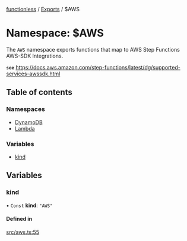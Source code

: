 [functionless](../README.md) / [Exports](../modules.md) / $AWS

# Namespace: $AWS

The `AWS` namespace exports functions that map to AWS Step Functions AWS-SDK Integrations.

**`see`** https://docs.aws.amazon.com/step-functions/latest/dg/supported-services-awssdk.html

## Table of contents

### Namespaces

- [DynamoDB](AWS.DynamoDB.md)
- [Lambda](AWS.Lambda.md)

### Variables

- [kind](AWS.md#kind)

## Variables

### kind

• `Const` **kind**: ``"AWS"``

#### Defined in

[src/aws.ts:55](https://github.com/sam-goodwin/functionless/blob/6691871/src/aws.ts#L55)
